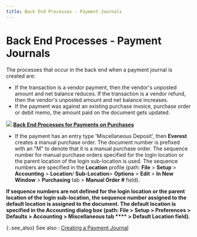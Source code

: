 ```yaml
---
title: Back End Processes - Payment Journals
---
```


# Back End Processes - Payment Journals


The processes that occur in the back end when a payment journal is created  are:

- If the transaction  is a vendor payment, then the vendor's unposted  amount and net balance reduces. If the transaction is a vendor refund,  then the vendor's unposted  amount and net balance increases.
- If the payment  was against an existing purchase invoice, purchase order or debit memo,  the amount paid on the document gets updated.



**![]({{site.acc_baseurl}}/img/lens.gif) [Back  End Processes for Payments on Purchases]({{site.pp_chm}}/purc-proc/pis/pi-processes/payments/back-end-processes/back_end_processes_pay_pur_rec.html)**

- If the payment  has an entry type 'Miscellaneous Deposit',  then **Everest** creates a manual  purchase order. The document number is prefixed with an "M"  to denote that it is a manual purchase order. The sequence number for  manual purchase orders specified for the login location or the parent  location of the login sub-location is used. The sequence numbers are specified  in the **Location** profile (path:  **File** > **Setup**  > **Accounting** > **Location**/  **Sub-Location**> **Options**  > **Edit** > **In 
 New Window** > **Purchasing** tab  > **Manual Order #** field).



**If sequence numbers are not defined for  the login location or the parent location of the login sub-location, the  sequence number assigned to the default location is assigned to the document.  The default location is specified in the **Accounting** dialog box (path: **File** > **Setup** > **Preferences** > **Defaults** > **Accounting** > **Miscellaneous** tab **** >  **Default Location** field).**


{:.see_also}
See also
: [Creating  a Payment Journal]({{site.acc_baseurl}}/vendor-payments-and-refunds/creating-a-manual-payment-journal/creating_a_manual_payment_journal.html)

